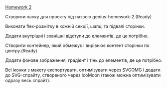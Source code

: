 [Homework 2](https://agarkovsergey.github.io/genius-homework-2/)

Створити папку для проекту під назвою genius-homework-2.(Ready)

Виконати flex-розмітку в кожній секції, шапці та підвалі сторінки.

Додати внутрішні і зовнішні відступи до елементів, де це потрібно.

Створити контейнер, який обмежує і вирівнює контент сторінки по центру.(Ready)

Додати фонове зображення, градієнт і тінь до елементів, де це потрібно.

Всі іконки з макету експортувати, оптимізувати через SVGOMG і додати до SVG-спрайту, створеного через IcoMoon (також
можна оптимізувати одразу весь спрайт).
